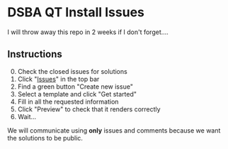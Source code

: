 # DSBA QT Install Issues
I will throw away this repo in 2 weeks if I don't forget....

## Instructions

0. Check the closed issues for solutions
1. Click "[Issues](https://github.com/NChechulin/dsba-qt-install-issues/issues)" in the top bar
2. Find a green button "Create new issue"
3. Select a template and click "Get started"
4. Fill in all the requested information
5. Click "Preview" to check that it renders correctly
6. Wait...

We will communicate using **only** issues and comments because we want the solutions to be public.
